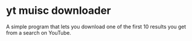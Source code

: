 # yt muisc downloader
 A simple program that lets you download one of the first 10 results you get from a search on YouTube.

